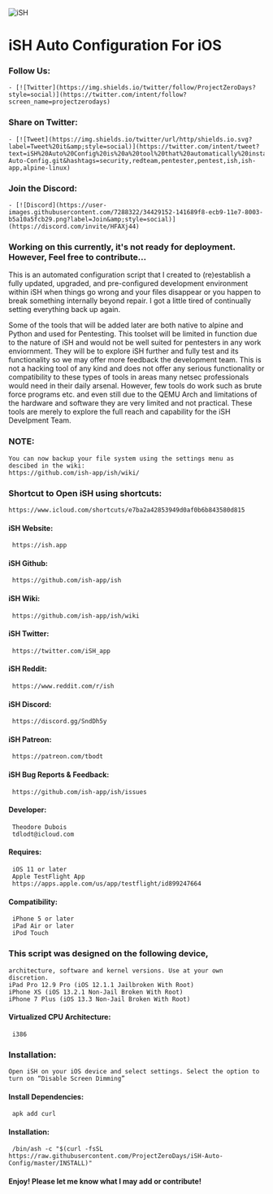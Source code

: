![iSH](https://ish.app/assets/icon.png "iSH")

# iSH Auto Configuration For iOS

### Follow Us:
    - [![Twitter](https://img.shields.io/twitter/follow/ProjectZeroDays?style=social)](https://twitter.com/intent/follow?screen_name=projectzerodays)

### Share on Twitter:
    - [![Tweet](https://img.shields.io/twitter/url/http/shields.io.svg?label=Tweet%20it&amp;style=social)](https://twitter.com/intent/tweet?text=iSH%20Auto%20Config%20is%20a%20tool%20that%20automatically%20installs%20a%20variety%20of%20packages%20and%20package%20managers%20for%20development%20and%20pentesting%20@projectzerodays%20https://github.com/projectzerodays/iSH-Auto-Config.git&hashtags=security,redteam,pentester,pentest,ish,ish-app,alpine-linux)

### Join the Discord:
    - [![Discord](https://user-images.githubusercontent.com/7288322/34429152-141689f8-ecb9-11e7-8003-b5a10a5fcb29.png?label=Join&amp;style=social)](https://discord.com/invite/HFAXj44)

### Working on this currently, it's not ready for deployment. However, Feel free to contribute...

This is an automated configuration script that I created to (re)establish a fully updated, upgraded, and pre-configured development environment within iSH when things go wrong and your files disappear or you happen to break something internally beyond repair. I got a little tired of continually setting everything back up again. 

Some of the tools that will be added later are both native to alpine and Python and used for Pentesting. This toolset will be limited in function due to the nature of iSH and would not be well suited for pentesters in any work enviornment. They will be to explore iSH further and fully test and its functionality so we may offer more feedback the development team. This is not a hacking tool of any kind and does not offer any serious functionality or compatibility to these types of tools in areas many netsec professionals would need in their daily arsenal. However, few tools do work such as brute force programs etc. and even still due to the QEMU Arch and limitations of the hardware and software they are very limited and not practical. These tools are merely to explore the full reach and capability for the iSH Develpment Team.

### NOTE: 
    You can now backup your file system using the settings menu as descibed in the wiki: 
    https://github.com/ish-app/ish/wiki/

### Shortcut to Open iSH using shortcuts:
    https://www.icloud.com/shortcuts/e7ba2a42853949d0af0b6b843580d815

#### iSH Website:
     https://ish.app

#### iSH Github:
     https://github.com/ish-app/ish

#### iSH Wiki:
     https://github.com/ish-app/ish/wiki

#### iSH Twitter:
     https://twitter.com/iSH_app

#### iSH Reddit:
     https://www.reddit.com/r/ish

#### iSH Discord:
     https://discord.gg/SndDh5y

#### iSH Patreon:
     https://patreon.com/tbodt

#### iSH Bug Reports & Feedback:
     https://github.com/ish-app/ish/issues 

#### Developer:
     Theodore Dubois
     tdlodt@icloud.com

#### Requires:
     iOS 11 or later
     Apple TestFlight App
     https://apps.apple.com/us/app/testflight/id899247664

#### Compatibility:
     iPhone 5 or later
     iPad Air or later
     iPod Touch

### This script was designed on the following device, 
    architecture, software and kernel versions. Use at your own discretion.
    iPad Pro 12.9 Pro (iOS 12.1.1 Jailbroken With Root)
    iPhone XS (iOS 13.2.1 Non-Jail Broken With Root)
    iPhone 7 Plus (iOS 13.3 Non-Jail Broken With Root)
    
#### Virtualized CPU Architecture:
     i386

### Installation: 
    Open iSH on your iOS device and select settings. Select the option to turn on “Disable Screen Dimming”
 
#### Install Dependencies:
     apk add curl 

#### Installation:
     /bin/ash -c "$(curl -fsSL https://raw.githubusercontent.com/ProjectZeroDays/iSH-Auto-Config/master/INSTALL)"

#### Enjoy! Please let me know what I may add or contribute!
